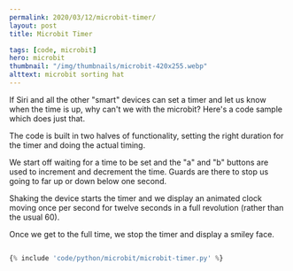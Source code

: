 ```yaml
---
permalink: 2020/03/12/microbit-timer/
layout: post
title: Microbit Timer

tags: [code, microbit]
hero: microbit
thumbnail: "/img/thumbnails/microbit-420x255.webp"
alttext: microbit sorting hat
---
```


If Siri and all the other "smart" devices can set a timer and let us know when the time is up, why can't we with the microbit? Here's a code sample which does just that.

The code is built in two halves of functionality, setting the right duration for the timer and doing the actual timing.

We start off waiting for a time to be set and the "a" and "b" buttons are used to increment and decrement the
time. Guards are there to stop us going to far up or down below one second.

Shaking the device starts the timer and we display an animated clock moving once per second for twelve seconds in a full revolution (rather than the usual 60).

Once we get to the full time, we stop the timer and display a smiley face.

```python

{% include 'code/python/microbit/microbit-timer.py' %}

```
